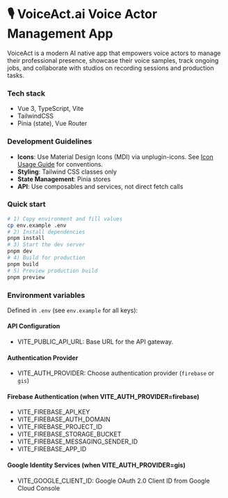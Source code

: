 # 🎙️ VoiceAct.ai Voice Actor Management App

VoiceAct is a modern AI native app that empowers voice actors to manage their professional presence, showcase their voice samples, track ongoing jobs, and collaborate with studios on recording sessions and production tasks.

### Tech stack

- Vue 3, TypeScript, Vite
- TailwindCSS
- Pinia (state), Vue Router

### Development Guidelines

- **Icons**: Use Material Design Icons (MDI) via unplugin-icons. See [Icon Usage Guide](docs/ICON_USAGE.md) for conventions.
- **Styling**: Tailwind CSS classes only
- **State Management**: Pinia stores
- **API**: Use composables and services, not direct fetch calls

### Quick start

```bash
# 1) Copy environment and fill values
cp env.example .env
# 2) Install dependencies
pnpm install
# 3) Start the dev server
pnpm dev
# 4) Build for production
pnpm build
# 5) Preview production build
pnpm preview
```

### Environment variables

Defined in `.env` (see `env.example` for all keys):

#### API Configuration

- VITE_PUBLIC_API_URL: Base URL for the API gateway.

#### Authentication Provider

- VITE_AUTH_PROVIDER: Choose authentication provider (`firebase` or `gis`)

#### Firebase Authentication (when VITE_AUTH_PROVIDER=firebase)

- VITE_FIREBASE_API_KEY
- VITE_FIREBASE_AUTH_DOMAIN
- VITE_FIREBASE_PROJECT_ID
- VITE_FIREBASE_STORAGE_BUCKET
- VITE_FIREBASE_MESSAGING_SENDER_ID
- VITE_FIREBASE_APP_ID

#### Google Identity Services (when VITE_AUTH_PROVIDER=gis)

- VITE_GOOGLE_CLIENT_ID: Google OAuth 2.0 Client ID from Google Cloud Console
